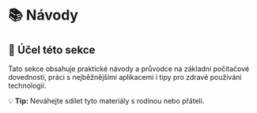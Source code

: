 # 📚 Návody

## 🎯 Účel této sekce

Tato sekce obsahuje praktické návody a průvodce na základní počítačové dovednosti, práci s nejběžnějšími aplikacemi i tipy pro zdravé používání technologií.

💡 **Tip:** Neváhejte sdílet tyto materiály s rodinou nebo přáteli.
<!-- 

## 💻 Počítačová gramotnost

### [🌱 Zdravé používání počítače](zdrave-pouzivani-pocitace.md)
Tipy a zásady pro bezpečnou a zdravou práci s digitálními technologiemi:
- Ergonomie při práci s počítačem
- Ochrana zraku a prevence únavy
- Digitální hygiena a časové limity
- Bezpečnost na internetu

### [💻 Operační systém](operacni-system.md)
Základní dovednosti pro práci s počítačem:
- Klávesové zkratky a multitasking
- Organizace souborů a složek
- Nastavení a personalizace OS
- Řešení běžných problémů

### [� Práce s prohlížečem](prohlidace.md)
Optimální využití webových prohlížečů:
- Nastavení Chrome a Edge
- Rozšíření a doplňky
- Správa záložek a historie
- Cookies a soukromí
- Správci hesel (BitWarden)

## 📊 Práce s informacemi

### [🔍 Efektivní vyhledávání](vyhledavani.md)
Techniki pro rychlé nalezení informací:
- Pokročilé vyhledávání v Google
- Práce s nápovědou v aplikacích
- Ověřování zdrojů informací
- Specializované vyhledávače

### [🤖 AI asistenti a chatboti](ai-asistenti.md)
Efektivní práce s umělou inteligencí:
- Microsoft Copilot
- ChatGPT a další AI nástroje
- Formulace dotazů
- Kritické hodnocení odpovědí

## ☁️ Office 365

### [☁️ Cloudové služby](cloudove-sluzby.md)
Práce s online úložišti a službami:
- OneDrive - synchronizace a sdílení
- Outlook - organizace emailů a kalendář
- Spolupráce na dokumentech
- Zálohování dat

### [� Microsoft Teams](teams.md)
Kompletní průvodce firemní komunikací:
- Struktura kanálů (třídy, předměty, ročníky)
- Komunikace v týmech
- Odevzdávání úkolů
- Video konference a schůzky

### [📋 Microsoft Forms](forms.md)
Tvorba formulářů a průzkumů:
- Vytváření dotazníků
- Typy otázek a jejich použití
- Vyhodnocování odpovědí
- Sdílení a distribuce formulářů

## ✍️ Tvorba obsahu

### [📝 Tvorba dokumentů](tvorba-dokumentu.md)
Kompletní průvodce tvorbou různých typů dokumentů:
- Psaní dokumentů ve Wordu (zadání, reporty, závěrečné práce)
- Citování a odkazy na zdroje
- Formátování a struktura dokumentů
- Tipy pro profesionální vzhled

### [🎨 Práce s grafikou](graficka-uprava.md)
Základy práce s grafickými nástroji:
- Úprava obrázků v GIMP a Malování
- Základní retušování a korekce
- Příprava obrázků pro různé účely
- Práce s formáty obrázků

### [🎤 Prezentování](prezentovani.md)
Vše o tvorbě a přednesu prezentací:
- Tvorba prezentací v PowerPointu
- Struktura a design prezentace
- Techniky přednesu a komunikace
- Časové plánování a příprava

---
 -->
